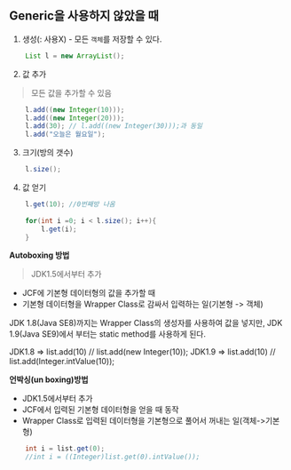 ## Generic을 사용하지 않았을 때
1. 생성(<E>: 사용X) - 모든 `객체`를 저장할 수 있다.
```java
    List l = new ArrayList();
```

2. 값 추가
> 모든 값을 추가할 수 있음
```java
    l.add((new Integer(10)));
    l.add((new Integer(20)));
    l.add(30); // l.add((new Integer(30)));과 동일
    l.add("오늘은 월요일");
```

3. 크기(방의 갯수)
```java
    l.size();
```

4. 값 얻기
```java
    l.get(10); //0번째방 나옴
    
    for(int i =0; i < l.size(); i++){
        l.get(i);
    }
```

**Autoboxing 방법**
> JDK1.5에서부터 추가
- JCF에 기본형 데이터형의 값을 추가할 때
- 기본형 데이터형을 Wrapper Class로 감싸서 입력하는 일(기본형 -> 객체)

JDK 1.8(Java SE8)까지는 Wrapper Class의 생성자를 사용하여 값을 넣지만, JDK 1.9(Java SE9)에서 부터는 static method를 사용하게 된다.

JDK1.8 => list.add(10) // list.add(new Integer(10));
JDK1.9 => list.add(10) // list.add(Integer.intValue(10));

**언박싱(un boxing)방법**
- JDK1.5에서부터 추가
- JCF에서 입력된 기본형 데이터형을 얻을 때 동작
- Wrapper Class로 입력된 데이터형을 기본형으로 풀어서 꺼내는 일(객체->기본형)

```java
    int i = list.get(0);
    //int i = ((Integer)list.get(0).intValue());
```